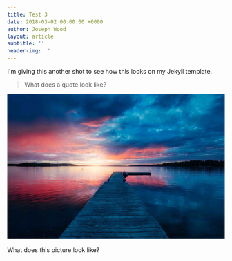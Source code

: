 ```yaml
---
title: Test 3
date: 2018-03-02 00:00:00 +0000
author: Joseph Wood
layout: article
subtitle: ''
header-img: ''
---
```

I'm giving this another shot to see how this looks on my Jekyll template.

> What does a quote look like?

![](/uploads/2018/03/02/anders-jilden-295809-unsplash.jpg "testphoto")

What does this picture look like?